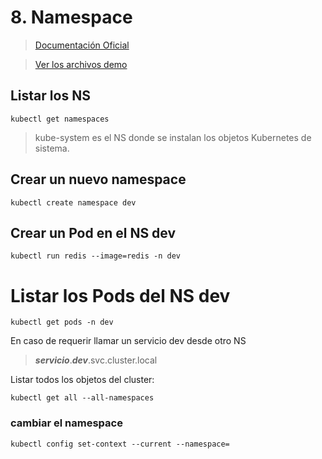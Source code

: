 # 8. Namespace <!-- omit in TOC -->

> [Documentación Oficial](https://kubernetes.io/docs/concepts/overview/working-with-objects/namespaces/)

> [Ver los archivos demo](./kubelabs-files-demo)

## Listar los NS
```vim
kubectl get namespaces
```
> kube-system es el NS donde se instalan los objetos Kubernetes de sistema.

## Crear un nuevo namespace
```vim
kubectl create namespace dev
```

## Crear un Pod en el NS dev
```vim
kubectl run redis --image=redis -n dev
```
# Listar los Pods del NS dev
```vim
kubectl get pods -n dev
```

En caso de requerir llamar un servicio dev desde otro NS
> ***servicio***.***dev***.svc.cluster.local

Listar todos los objetos del cluster:
```vim
kubectl get all --all-namespaces
```
### cambiar el namespace
```vim
kubectl config set-context --current --namespace=
```
